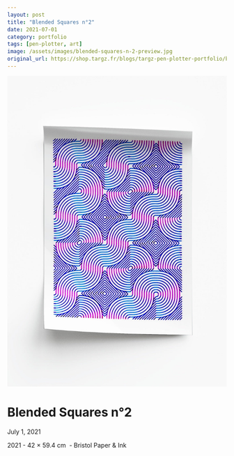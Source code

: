 ```yaml
---
layout: post
title: "Blended Squares n°2"
date: 2021-07-01
category: portfolio
tags: [pen-plotter, art]
image: /assets/images/blended-squares-n-2-preview.jpg
original_url: https://shop.targz.fr/blogs/targz-pen-plotter-portfolio/blended-squares-n-2
---
```


![Blended Squares n°2](/assets/images/blended-squares-n-2-02.jpg)

# Blended Squares n°2
July 1, 2021

2021 - 42 × 59.4 cm  - Bristol Paper & Ink